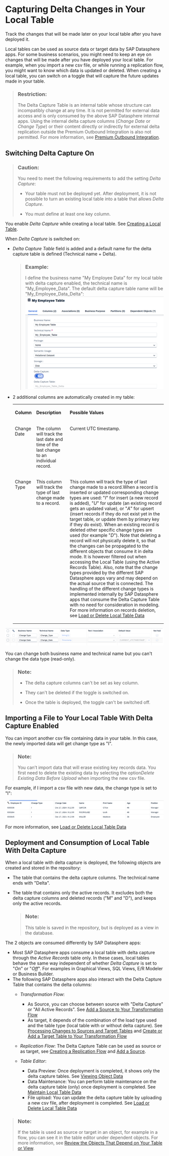 <!-- loio154bdffb35814d5481d1f6de143a6b9e -->

# Capturing Delta Changes in Your Local Table

Track the changes that will be made later on your local table after you have deployed it.

Local tables can be used as source data or target data by SAP Datasphere apps. For some business scenarios, you might need to keep an eye on changes that will be made after you have deployed your local table. For example, when you import a new csv file, or while running a replication flow, you might want to know which data is updated or deleted. When creating a local table, you can switch on a toggle that will capture the future updates made in your table.

> ### Restriction:  
> The Delta Capture Table is an internal table whose structure can incompatibly change at any time. It is not permitted for external data access and is only consumed by the above SAP Datasphere internal apps. Using the internal delta capture columns \(*Change Date* or *Change Type*\) or their content directly or indirectly for external delta replication outside the Premium Outbound Integration is also not permitted. For more information, see [Premium Outbound Integration](https://blogs.sap.com/2023/11/16/replication-flow-blog-series-part-2-premium-outbound-integration/).



<a name="loio154bdffb35814d5481d1f6de143a6b9e__section_uz2_bcm_2yb"/>

## Switching Delta Capture On

> ### Caution:  
> You need to meet the following requirements to add the setting *Delta Capture*:
> 
> -   Your table must not be deployed yet. After deployment, it is not possible to turn an existing local table into a table that allows *Delta Capture*.
> 
> -   You must define at least one key column.

You enable *Delta Capture* while creating a local table. See [Creating a Local Table](creating-a-local-table-2509fe4.md).

When *Delta Capture* is switched on:

-   *Delta Capture Table* field is added and a default name for the delta capture table is defined \(Technical name + Delta\).

    > ### Example:  
    > I define the business name "My Employee Data" for my local table with delta capture enabled, the technical name is "My\_Employee\_Data". The default delta capture table name will be "My\_Employee\_Data\_Delta": ![](images/Delta_Capture_Table_Name_9f1a8fe.png)

-   2 additional columns are automatically created in my table:


    <table>
    <tr>
    <th valign="top">

    Column
    
    </th>
    <th valign="top">

    Description
    
    </th>
    <th valign="top">

    Possible Values
    
    </th>
    </tr>
    <tr>
    <td valign="top">
    
    Change Date 
    
    </td>
    <td valign="top">
    
    The column will track the last date and time of the last change to an individual record.
    
    </td>
    <td valign="top">
    
    Current UTC timestamp. 
    
    </td>
    </tr>
    <tr>
    <td valign="top">
    
    Change Type
    
    </td>
    <td valign="top">
    
    This column will track the type of last change made to a record.
    
    </td>
    <td valign="top">
    
    This column will track the type of last change made to a record.When a record is inserted or updated corresponding change types are used: "*I*" for insert \(a new record is added\), "*U*" for update \(an existing record gets an updated value\), or "*A*" for upsert \(insert records if they do not exist yet in the target table, or update them by primary key if they do exist\). When an existing record is deleted other specific change types are used \(for example "*D*"\). Note that deleting a record will not physically delete it, so that the changes can be propagated to the different objects that consume it in delta mode. It is however filtered out when accessing the Local Table \(using the Active Records Table\). Also, note that the change types provided by the different SAP Datasphere apps vary and may depend on the actual source that is connected. The handling of the different change types is implemented internally by SAP Datasphere apps that consume the Delta Capture Table with no need for consideration in modeling. For more information on records deletion, see [Load or Delete Local Table Data](load-or-delete-local-table-data-870401f.md)
    
    </td>
    </tr>
    </table>
    

![](images/Additional_CDC_Columns_ec90849.png)

You can change both business name and technical name but you can't change the data type \(read-only\).

> ### Note:  
> -   The delta capture columns can't be set as key column.
> 
> -   They can't be deleted if the toggle is switched on.
> -   Once the table is deployed, the toggle can't be switched off.



<a name="loio154bdffb35814d5481d1f6de143a6b9e__section_pbf_qfm_2yb"/>

## Importing a File to Your Local Table With Delta Capture Enabled

You can import another csv file containing data in your table. In this case, the newly imported data will get change type as "I".

> ### Note:  
> You can’t import data that will erase existing key records data. You first need to delete the existing data by selecting the option*Delete Existing Data Before Upload* when importing the new csv file.

For example, if I import a csv file with new data, the change type is set to "I":

![](images/Delta_Local_Table_Insert_984554b.png)

For more information, see [Load or Delete Local Table Data](load-or-delete-local-table-data-870401f.md)



<a name="loio154bdffb35814d5481d1f6de143a6b9e__section_sxm_bgm_2yb"/>

## Deployment and Consumption of Local Table With Delta Capture

When a local table with delta capture is deployed, the following objects are created and stored in the repository:

-   The table that contains the delta capture columns. The technical name ends with "Delta".

-   The table that contains only the active records. It excludes both the delta capture columns and deleted records \("M" and "D"\), and keeps only the active records.

    > ### Note:  
    > This table is saved in the repository, but is deployed as a view in the database.


The 2 objects are consumed differently by SAP Datasphere apps:

-   Most SAP Datasphere apps consume a local table with delta capture through the *Active Records* table only. In these cases, local tables behave the same way independent of whether *Delta Capture* is set to "*On*" or "*Off*". For examples in Graphical Views, SQL Views, E/R Modeler or Business Builder.
-   The following SAP Datasphere apps also interact with the Delta Capture Table that contains the delta columns:
    -   *Transformation Flow*:
        -   As Source, you can choose between source with "Delta Capture" or "All Active Records". See [Add a Source to Your Transformation Flow](add-a-source-to-your-transformation-flow-ec702fe.md)
        -   As target, it depends of the combination of the load type used and the table type \(local table with or without delta capture\). See [Processing Changes to Sources and Target Tables](processing-changes-to-sources-and-target-tables-705292c.md) and [Create or Add a Target Table to Your Transformation Flow](create-or-add-a-target-table-to-your-transformation-flow-0950746.md) 

    -   *Replication Flow*: The Delta Capture Table can be used as source or as target, see [Creating a Replication Flow](creating-a-replication-flow-25e2bd7.md) and [Add a Source](add-a-source-7496380.md).
    -   *Table Editor*:
        -   Data Preview: Once deployment is completed, it shows only the delta capture tables. See [Viewing Object Data](../viewing-object-data-b338e4a.md)
        -   Data Maintenance: You can perform table maintenance on the delta capture table \(only\) once deployment is completed. See [Maintain Local Table Data](maintain-local-table-data-4bd5e64.md)
        -   File upload: You can update the delta capture table by uploading a new csv file, after deployment is completed. See [Load or Delete Local Table Data](load-or-delete-local-table-data-870401f.md)



> ### Note:  
> If the table is used as source or target in an object, for example in a flow, you can see it in the table editor under dependent objects. For more information, see [Review the Objects That Depend on Your Table or View](../review-the-objects-that-depend-on-your-table-or-view-ecac5fd.md).

